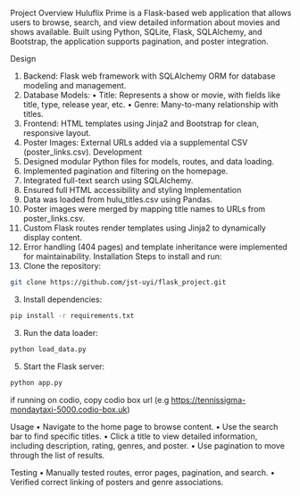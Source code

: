 Project Overview
Huluflix Prime is a Flask-based web application that allows users to browse, search, and view detailed information about movies and shows available. Built using Python, SQLite, Flask, SQLAlchemy, and Bootstrap, the application supports pagination, and poster integration.

Design
1.	Backend: Flask web framework with SQLAlchemy ORM for database modeling and management.
2.	Database Models:
•	Title: Represents a show or movie, with fields like title, type, release year, etc.
•	Genre: Many-to-many relationship with titles.
3.	Frontend: HTML templates using Jinja2 and Bootstrap for clean, responsive layout.
4.	Poster Images: External URLs added via a supplemental CSV (poster_links.csv).
Development
1.	Designed modular Python files for models, routes, and data loading.
2.	Implemented pagination and filtering on the homepage.
3.	Integrated full-text search using SQLAlchemy.
4.	Ensured full HTML accessibility and styling
Implementation
1.	Data was loaded from hulu_titles.csv using Pandas.
2.	Poster images were merged by mapping title names to URLs from poster_links.csv.
3.	Custom Flask routes render templates using Jinja2 to dynamically display content.
4.	Error handling (404 pages) and template inheritance were implemented for maintainability.
Installation
Steps to install and run:
1.	Clone the repository:
   ```bash
git clone https://github.com/jst-uyi/flask_project.git
```
3.	Install dependencies:
```bash
pip install -r requirements.txt
```
3.	Run the data loader:
   ```bash
python load_data.py
```
5.	Start the Flask server:
   ```bash
python app.py
```
if running on codio, copy codio box url (e.g https://tennissigma-mondaytaxi-5000.codio-box.uk)

Usage
•	Navigate to the home page to browse content.
•	Use the search bar to find specific titles.
•	Click a title to view detailed information, including description, rating, genres, and poster.
•	Use pagination to move through the list of results.

Testing
•	Manually tested routes, error pages, pagination, and search.
•	Verified correct linking of posters and genre associations.
